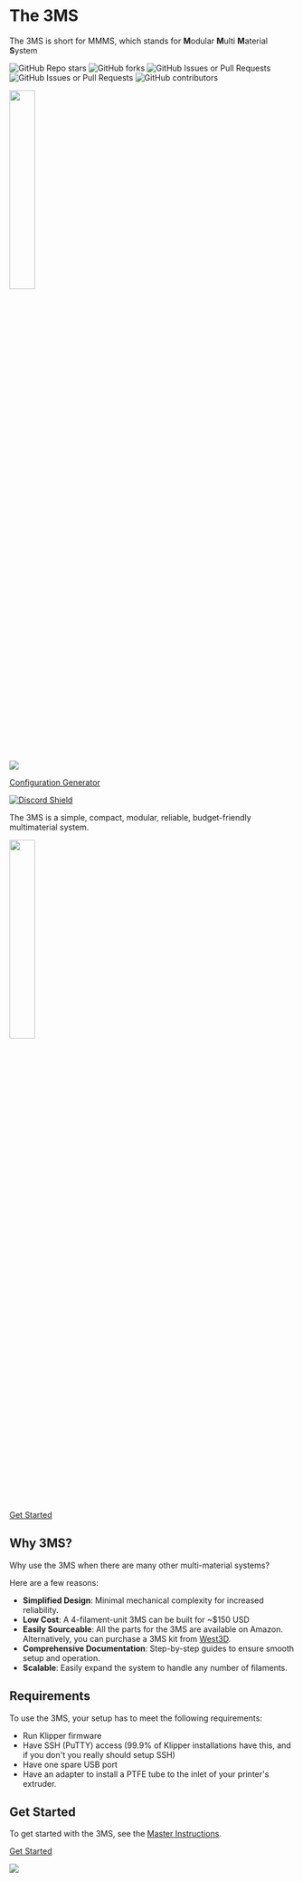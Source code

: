 # The 3MS

The 3MS is short for MMMS, which stands for **M**odular **M**ulti **M**aterial **S**ystem

![GitHub Repo stars](https://img.shields.io/github/stars/3dcoded/3MS)
![GitHub forks](https://img.shields.io/github/forks/3dcoded/3MS)
![GitHub Issues or Pull Requests](https://img.shields.io/github/issues/3dcoded/3MS)
![GitHub Issues or Pull Requests](https://img.shields.io/github/issues-pr/3dcoded/3MS)
![GitHub contributors](https://img.shields.io/github/contributors/3dcoded/3MS)

<a href="https://west3d.com/products/3ms-the-simple-and-reliable-multi-material-system-kit-by-3dcoded"><img src="https://3ms.3dcoded.xyz/assets/images/kits/buy-at-w3d.png" style="width: 30%" /></a>

[![](https://media.printables.com/media/prints/1108644/images/9216280_de984a65-3c50-48c9-8b65-210f846f8b18_b5b7545c-3eb9-4bc8-a6c5-dec8cb7aa465/thumbs/inside/1600x1200/png/screenshot-2025-03-14-at-72728-am.webp)](https://www.printables.com/model/1108644-beta-3home-3ms-hybrid-official-modular-enclosure)

[Configuration Generator](https://forked-lined-hour.anvil.app/)

[![Discord Shield](https://discord.com/api/guilds/1307104511663411210/widget.png?style=banner2)](https://discord.gg/ekqxDhdGCg)

The 3MS is a simple, compact, modular, reliable, budget-friendly multimaterial system. 

<a href="https://west3d.com/products/3ms-the-simple-and-reliable-multi-material-system-kit-by-3dcoded"><img src="https://3ms.3dcoded.xyz/assets/images/kits/buy-at-w3d.png" style="width: 30%" /></a>

[Get Started](https://3dcoded.github.io/3MS/instructions/)

## Why 3MS?

Why use the 3MS when there are many other multi-material systems?

Here are a few reasons:

- **Simplified Design**: Minimal mechanical complexity for increased reliability.
- **Low Cost**: A 4-filament-unit 3MS can be built for ~$150 USD
- **Easily Sourceable**: All the parts for the 3MS are available on Amazon. Alternatively, you can purchase a 3MS kit from [West3D](https://west3d.com/products/3ms-the-simple-and-reliable-multi-material-system-kit-by-3dcoded).
- **Comprehensive Documentation**: Step-by-step guides to ensure smooth setup and operation.
- **Scalable**: Easily expand the system to handle any number of filaments.

## Requirements

To use the 3MS, your setup has to meet the following requirements:

- Run Klipper firmware
- Have SSH (PuTTY) access (99.9% of Klipper installations have this, and if you don't you really should setup SSH)
- Have one spare USB port
- Have an adapter to install a PTFE tube to the inlet of your printer's extruder.

## Get Started

To get started with the 3MS, see the [Master Instructions](https://3dcoded.github.io/3MS/instructions/).

[Get Started](https://3dcoded.github.io/3MS/instructions/)

[![](https://img.youtube.com/vi/p-0RshsVmOk/0.jpg)](https://www.youtube.com/watch?v=p-0RshsVmOk)
